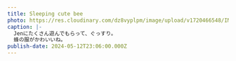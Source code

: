 ```yaml
---
title: Sleeping cute bee
photo: https://res.cloudinary.com/dz8vyplpm/image/upload/v1720466548/IMG_9821_tc3pcf.jpg
caption: |-
  Jenにたくさん遊んでもらって、ぐっすり。
  蜂の服がかわいいね。
publish-date: 2024-05-12T23:06:00.000Z
---
```


